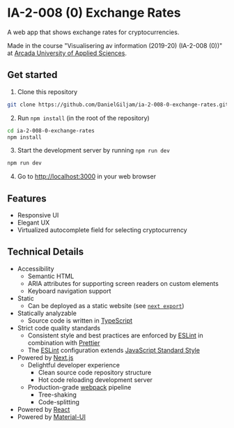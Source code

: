 # IA-2-008 (0) Exchange Rates

A web app that shows exchange rates for cryptocurrencies.

Made in the course "Visualisering av information (2019-20) (IA-2-008 (0))" at [Arcada University of Applied Sciences](https://www.arcada.fi/en).

## Get started

1. Clone this repository

```bash
git clone https://github.com/DanielGiljam/ia-2-008-0-exchange-rates.git
```

2. Run `npm install` (in the root of the repository)

```bash
cd ia-2-008-0-exchange-rates
npm install
```

3. Start the development server by running `npm run dev`

```bash
npm run dev
```

4. Go to [http://localhost:3000](http://localhost:3000/) in your web browser

## Features

- Responsive UI
- Elegant UX
- Virtualized autocomplete field for selecting cryptocurrency

## Technical Details

- Accessibility
  - Semantic HTML
  - ARIA attributes for supporting screen readers on custom elements
  - Keyboard navigation support
- Static
  - Can be deployed as a static website (see [`next export`](https://nextjs.org/docs/advanced-features/static-html-export))
- Statically analyzable
  - Source code is written in [TypeScript](https://www.typescriptlang.org/)
- Strict code quality standards
  - Consistent style and best practices are enforced by [ESLint](https://eslint.org/) in combination with [Prettier](https://prettier.io/)
  - The [ESLint](https://eslint.org/) configuration extends [JavaScript Standard Style](https://standardjs.com/)
- Powered by [Next.js](https://nextjs.org/)
  - Delightful developer experience
    - Clean source code repository structure
    - Hot code reloading development server
  - Production-grade [webpack](https://webpack.js.org/) pipeline
    - Tree-shaking
    - Code-splitting
- Powered by [React](https://reactjs.org/)
- Powered by [Material-UI](https://material-ui.com/)
